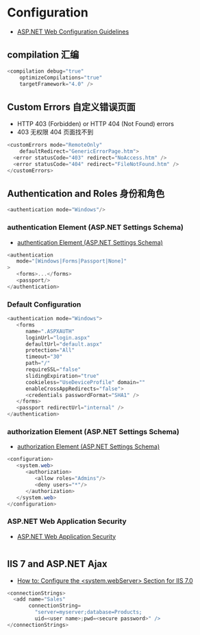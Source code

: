 # Configuration

- [ASP.NET Web Configuration Guidelines](<https://docs.microsoft.com/en-us/previous-versions/ff400235(v=vs.100)>)

## compilation 汇编

```c#
<compilation debug="true"
    optimizeCompilations="true"
    targetFramework="4.0" />
```

## Custom Errors 自定义错误页面

- HTTP 403 (Forbidden) or HTTP 404 (Not Found) errors
- 403 无权限 404 页面找不到

```c#
<customErrors mode="RemoteOnly"
    defaultRedirect="GenericErrorPage.htm">
  <error statusCode="403" redirect="NoAccess.htm" />
  <error statusCode="404" redirect="FileNotFound.htm" />
</customErrors>
```

## Authentication and Roles 身份和角色

```c#
<authentication mode="Windows"/>
```

### authentication Element (ASP.NET Settings Schema)

- [authentication Element (ASP.NET Settings Schema)](https://docs.microsoft.com/en-us/previous-versions/dotnet/netframework-4.0/532aee0e(v=vs.100))

```c#
<authentication
   mode="[Windows|Forms|Passport|None]"
>
   <forms>...</forms>
   <passport/>
</authentication>
```

### Default Configuration

```c#
<authentication mode="Windows">
   <forms
      name=".ASPXAUTH"
      loginUrl="login.aspx"
      defaultUrl="default.aspx"
      protection="All"
      timeout="30"
      path="/"
      requireSSL="false"
      slidingExpiration="true"
      cookieless="UseDeviceProfile" domain=""
      enableCrossAppRedirects="false">
      <credentials passwordFormat="SHA1" />
   </forms>
   <passport redirectUrl="internal" />
</authentication>
```

### authorization Element (ASP.NET Settings Schema)

- [authorization Element (ASP.NET Settings Schema)](<https://docs.microsoft.com/en-us/previous-versions/dotnet/netframework-4.0/8d82143t(v=vs.100)>)

```c#
<configuration>
   <system.web>
      <authorization>
         <allow roles="Admins"/>
         <deny users="*"/>
      </authorization>
   </system.web>
</configuration>
```

### ASP.NET Web Application Security

- [ASP.NET Web Application Security](<https://docs.microsoft.com/en-us/previous-versions/aspnet/330a99hc(v=vs.100)>)

```c#

```

## IIS 7 and ASP.NET Ajax

- [How to: Configure the <system.webServer> Section for IIS 7.0](https://docs.microsoft.com/en-us/previous-versions/aspnet/bb763179(v=vs.100))

```c#
<connectionStrings>
  <add name="Sales"
       connectionString=
         "server=myserver;database=Products;
         uid=<user name>;pwd=<secure password>" />
</connectionStrings>
```
